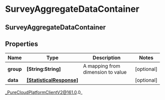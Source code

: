 # SurveyAggregateDataContainer

## SurveyAggregateDataContainer

## Properties

|Name | Type | Description | Notes|
|------------ | ------------- | ------------- | -------------|
| **group** | **[String:String]** | A mapping from dimension to value | [optional] |
| **data** | [**[StatisticalResponse]**](StatisticalResponse) |  | [optional] |



_PureCloudPlatformClientV2@161.0.0_
